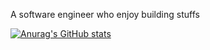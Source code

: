A software engineer who enjoy building stuffs

[![Anurag's GitHub stats](https://github-readme-stats.vercel.app/api?username=Desz01ate)](https://github.com/anuraghazra/github-readme-stats)
